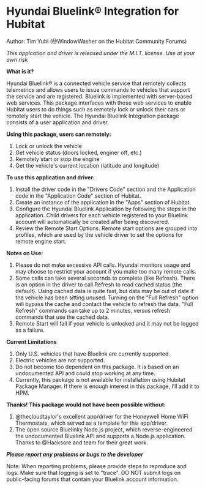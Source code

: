 # Hyundai Bluelink® Integration for Hubitat

Author: Tim Yuhl (@WindowWasher on the Hubitat Community Forums)

_This applcation and driver is released under the M.I.T. license. Use at your own risk_

**What is it?**

Hyundai Bluelink® is a connected vehicle service that remotely collects telemetrics and allows users to issue commands to vehicles that support the service and are registered. Bluelink is implemented with server-based web services.  This package interfaces with those web services to enable Hubitat users to do things such as remotely lock or unlock their cars or remotely start the vehicle. The Hyundai Bluelink Integration package consists of a user  application and driver.

**Using this package, users can remotely:**

1. Lock or unlock the vehicle
2. Get vehicle status (doors locked, enginer off, etc.)
3. Remotely start or stop the engine
4. Get the vehicle's current location (latitude and longitude)

**To use this application and driver:**

1. Install the driver code in the "Drivers Code" section and the Application code in the "Application Code" section of Hubitat.
2. Create an instance of the application in the "Apps" section of Hubitat.
3. Configure the Hyundai Bluelink Application by following the steps
 in the application. Child drivers for each vehicle registered to your Bluelink account will automatically be created after being discovered.
4. Review the Remote Start Options. Remote start options are grouped into profiles, which are used by the vehicle driver to set the options for remote engine start.

**Notes on Use:**

1. Please do not make excessive API calls. Hyundai monitors usage and may choose to restrict your account if you make too many remote calls.
2. Some calls can take several secornds to complete (like Refresh). There is an option in the driver to call Refresh to read cached status (the default). Using cached data is quite fast, but data may be out of date if the vehicle has been sitting unused. Turning on the "Full Refresh" option will bypass the cache and contact the vehicle to refresh the data. "Full Refresh" commands can take up to 2 minutes, versus refresh commands that use the cached data.
3. Remote Start will fail if your vehicle is unlocked and it may not be logged as a failure.

**Current Limitations**

1. Only U.S. vehicles that have Bluelink are currently supported.
2. Electric vehicles are not supported.
3. Do not become too dependent on this package. It is based on an undocumented API and could stop working at any time.
4. Currently, this package is not available for installation using Hubitat Package Manager. If there is enough interest in this package, I'll add it to HPM.

**Thanks! This package would not have been possible without:**

1. @thecloudtaylor's excellent app/driver for the Honeywell Home WiFi Thermostats, which served as a template for this app/driver.
2. The open source Bluelinky Node.js project, which reverse-engineered the undocumented Bluelink API and supports a Node.js application. Thanks to @Hacksore and team for their great work.

**_Please report any problems or bugs to the developer_**

Note: When reporting problems, please provide steps to reproduce and logs. Make sure that logging is set to "trace". DO NOT submit logs on public-facing forums that contain your Bluelink account information.

